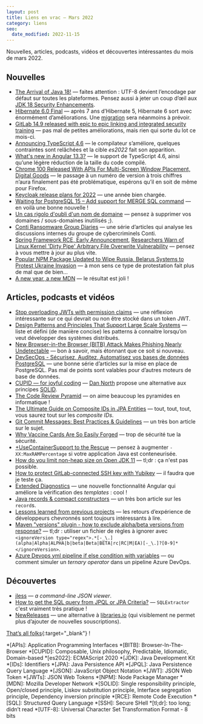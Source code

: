 ```yaml
---
layout: post
title: Liens en vrac — Mars 2022
category: liens
seo:
  date_modified: 2022-11-15
---
```


Nouvelles, articles, podcasts, vidéos et découvertes intéressantes du mois de mars 2022.

## Nouvelles

- [The Arrival of Java 18!](https://inside.java/2022/03/22/the-arrival-of-java18/)
  — faites attention : UTF-8 devient l’encodage par défaut sur toutes les plateformes. Pensez aussi à jeter un coup
  d’œil aux [JDK 18 Security Enhancements](https://seanjmullan.org/blog/2022/03/23/jdk18).
- [Hibernate 6.0 Final](https://in.relation.to/2022/03/31/orm-60-final/)
  — après 7 ans d’Hibernate 5, Hibernate 6 sort avec énormément d’améliorations.
  Une [migration](https://docs.jboss.org/hibernate/orm/6.0/migration-guide/migration-guide.html) sera néanmoins à
  prévoir.
- [GitLab 14.9 released with epic to epic linking and integrated security training](https://about.gitlab.com/releases/2022/03/22/gitlab-14-9-released/)
  — pas mal de petites améliorations, mais rien qui sorte du lot ce mois-ci.
- [Announcing TypeScript 4.6](https://devblogs.microsoft.com/typescript/announcing-typescript-4-6/)
  — le compilateur s’améliore, quelques contraintes sont relâchées et la cible _es2022_ fait son apparition.
- [What's new in Angular 13.3?](https://blog.ninja-squad.com/2022/03/16/what-is-new-angular-13.3/)
  — le support de TypeScript 4.6, ainsi qu’une légère réduction de la taille du code compilé.
- [Chrome 100 Released With APIs For Multi-Screen Window Placement, Digital Goods](https://www.phoronix.com/scan.php?page=news_item&px=Google-Chrome-100)
  — le passage à un numéro de version à trois chiffres n’aura finalement pas été problématique, espérons qu’il en soit
  de même pour Firefox.
- [Keycloak release plans for 2022](https://www.keycloak.org/2022/03/releases)
  — une année bien chargée.
- [Waiting for PostgreSQL 15 – Add support for MERGE SQL command](https://www.depesz.com/2022/03/31/waiting-for-postgresql-15-add-support-for-merge-sql-command/)
  — en voilà une bonne nouvelle !
- [Un cas rigolo d'oubli d'un nom de domaine](https://www.bortzmeyer.org/attaque-sous-domaine-caisse-epargne.html)
  — pensez à supprimer vos domaines / sous-domaines inutilisés ;).
- [Conti Ransomware Group Diaries](https://krebsonsecurity.com/2022/03/conti-ransomware-group-diaries-part-iv-cryptocrime/)
  — une série d’articles qui analyse les discussions internes du groupe de cybercriminels Conti.
- [Spring Framework RCE, Early Announcement](https://spring.io/blog/2022/03/31/spring-framework-rce-early-announcement),
  [Researchers Warn of Linux Kernel 'Dirty Pipe' Arbitrary File Overwrite Vulnerability](https://thehackernews.com/2022/03/researchers-warn-of-linux-kernel-dirty.html)
  — pensez à vous mettre à jour au plus vite.
- [Popular NPM Package Updated to Wipe Russia, Belarus Systems to Protest Ukraine Invasion](https://thehackernews.com/2022/03/popular-npm-package-updated-to-wipe.html)
  — à mon sens ce type de protestation fait plus de mal que de bien…
- [A new year, a new MDN](https://hacks.mozilla.org/2022/03/a-new-year-a-new-mdn/)
  — le résultat est joli !

## Articles, podcasts et vidéos

- [Stop overloading JWTs with permission claims](https://sdoxsee.github.io/blog/2020/01/06/stop-overloading-jwts-with-permission-claims)
  — une réflexion intéressante sur ce qui devrait ou non être stocké dans un token JWT.
- [Design Patterns and Principles That Support Large Scale Systems](https://medium.com/everything-full-stack/design-patterns-and-principles-that-support-large-scale-systems-f3c9adf89ad)
  — liste et défini (de manière concise) les patterns à connaitre lorsqu’on veut développer des systèmes distribués.
- [New Browser-in-the Browser (BITB) Attack Makes Phishing Nearly Undetectable](https://thehackernews.com/2022/03/new-browser-in-browser-bitb-attack.html)
  — bon à savoir, mais étonnant que ce soit si nouveau.
- [DevSecOps - Sécurisez, Auditez, Automatisez vos bases de données PostgreSQL](https://blog.ippon.fr/2022/03/28/securisez-auditez-automatisez-vos-bases-postgresql-4/)
  — une bonne série d’articles sur la mise en place de PostgreSQL. Pas mal de points sont valables pour d’autres moteurs
  de base de données.
- [CUPID — for joyful coding](https://dannorth.net/2022/02/10/cupid-for-joyful-coding/)
  — [Dan North](https://dannorth.net/about/) propose une alternative aux principes
  [SOLID](https://wikipedia.org/wiki/SOLID).
- [The Code Review Pyramid](https://www.morling.dev/blog/the-code-review-pyramid/)
  — on aime beaucoup les pyramides en informatique !
- [The Ultimate Guide on Composite IDs in JPA Entities](https://www.jpa-buddy.com/blog/the-ultimate-guide-on-composite-ids-in-jpa-entities/)
  — tout, tout, tout, vous saurez tout sur les _composite IDs_.
- [Git Commit Messages: Best Practices & Guidelines](https://initialcommit.com/blog/git-commit-messages-best-practices)
  — un très bon article sur le sujet.
- [Why Vaccine Cards Are So Easily Forged](https://www.schneier.com/blog/archives/2022/03/why-vaccine-cards-are-so-easily-forged.html)
  — trop de sécurité tue la sécurité.
- [+UseContainerSupport to the Rescue](https://www.atamanroman.dev/development/2019/09/11/usecontainersupport-to-the-rescue.html)
  — pensez à augmenter `-XX:MaxRAMPercentage` si votre application Java est conteneurisée.
- [How do you limit non-heap size on Open JDK 11](https://stackoverflow.com/q/65195369)
  — tl;dr : ça n'est pas possible.
- [How to protect GitLab-connected SSH key with Yubikey](https://about.gitlab.com/blog/2022/03/03/how-to-protect-gitlab-connected-ssh-key-with-yubikey/)
  — il faudra que je teste ça.
- [Extended Diagnostics](https://blog.angular.io/angular-extended-diagnostics-53e2fa19ece9)
  — une nouvelle fonctionnalité Angular qui améliore la vérification des _templates_ : cool !
- [Java records & compact constructors](https://mikemybytes.com/2022/02/16/java-records-and-compact-constructors/)
  — un très bon article sur les `record`s.
- [Lessons learned from previous projects](https://blog.frankel.ch/lessons-learned-previous-projects/)
  — les retours d’expérience de développeurs chevronnés sont toujours intéressants à lire.
- [Maven "versions" plugin - how to exclude alpha/beta versions from response?](https://stackoverflow.com/q/10230903)
  — tl;dr : utiliser un fichier de règles à ignorer avec
  `<ignoreVersion type="regex">.*[-_\.](alpha|Alpha|ALPHA|b|beta|Beta|BETA|rc|RC|M|EA)[-_\.]?[0-9]*</ignoreVersion>`.
- [Azure Devops yml pipeline if else condition with variables](https://stackoverflow.com/q/69652609/374236)
  — ou comment simuler un _ternary operator_ dans un pipeline Azure DevOps.

## Découvertes

- [jless](https://pauljuliusmartinez.github.io/)
  — _a command-line JSON viewer_.
- [How to get the SQL query from JPQL or JPA Criteria?](https://vladmihalcea.com/get-sql-from-jpql-or-criteria/)
  — `SQLExtractor` c'est vraiment très pratique !
- [NewReleases](https://newreleases.io/)
  — une alternative à [libraries.io](https://libraries.io) (qui visiblement ne permet plus d’ajouter de nouvelles
  souscriptions).

[That’s all folks](https://www.youtube.com/watch?v=yfLlZHGfMdo "TOTORRO - Gérard Blast"){:target="_blank"} !

<!-- prettier-ignore-start -->
*[APIs]: Application Programming Interfaces
*[BITB]: Browser-In-The-Browser
*[CUPID]: Composable, Unix philosophy, Predictable, Idiomatic, Domain-based
*[es2022]: ECMAScript 2020
*[JDK]: Java Development Kit
*[IDs]: Identifiers
*[JPA]: Java Persistence API
*[JPQL]: Java Persistence Query Language
*[JSON]: JavaScript Object Notation
*[JWT]: JSON Web Token
*[JWTs]: JSON Web Tokens
*[NPM]: Node Package Manager
*[MDN]: Mozilla Developer Network
*[SOLID]: Single responsibility principle, Open/closed principle, Liskov substitution principle, Interface segregation principle, Dependency inversion principle
*[RCE]: Remote Code Execution
*[SQL]: Structured Query Language
*[SSH]: Secure SHell
*[tl;dr]: too long; didn’t read
*[UTF-8]: Universal Character Set Transformation Format - 8 bits
<!-- prettier-ignore-end -->
